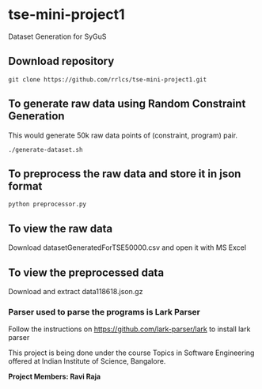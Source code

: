 # tse-mini-project1
Dataset Generation for SyGuS

## Download repository
```
git clone https://github.com/rrlcs/tse-mini-project1.git
```

## To generate raw data using Random Constraint Generation
This would generate 50k raw data points of (constraint, program) pair.
```
./generate-dataset.sh
```

## To preprocess the raw data and store it in json format
```
python preprocessor.py
```

## To view the raw data
Download datasetGeneratedForTSE50000.csv and open it with MS Excel

## To view the preprocessed data
Download and extract data118618.json.gz

### Parser used to parse the programs is Lark Parser 
Follow the instructions on https://github.com/lark-parser/lark to install lark parser




This project is being done under the course Topics in Software Engineering offered at Indian Institute of Science, Bangalore.

**Project Members: Ravi Raja**
